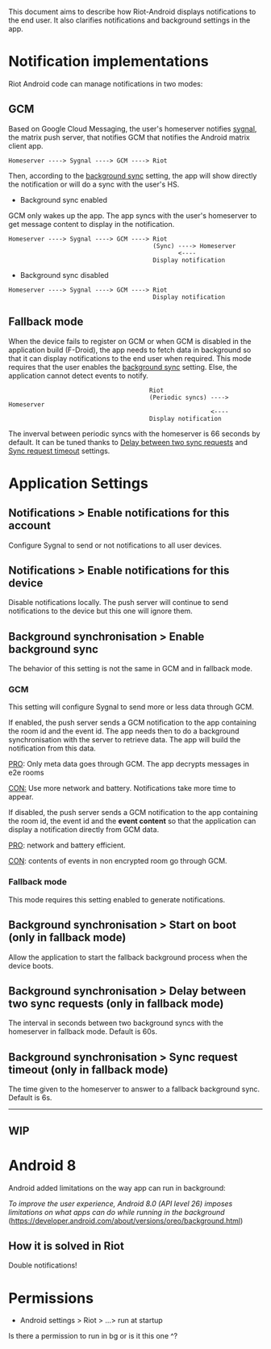 This document aims to describe how Riot-Android displays notifications to the end user. It also clarifies notifications and background settings in the app.

# Notification implementations

Riot Android code can manage notifications in two modes:

## GCM

Based on Google Cloud Messaging, the user's homeserver notifies [sygnal](https://github.com/matrix-org/sygnal), the matrix push server, that notifies GCM that notifies the Android matrix client app.

`Homeserver ----> Sygnal ----> GCM ----> Riot`

Then, according to the [background sync](#background-synchronisation--enable-background-sync) setting, the app will show directly the notification or will do a sync with the user's HS.


  - Background sync enabled

GCM only wakes up the app. The app syncs with the user's homeserver to get message content to display in the notification.

```
Homeserver ----> Sygnal ----> GCM ----> Riot
                                        (Sync) ----> Homeserver
                                               <---- 
                                        Display notification
```

 
  - Background sync disabled

```
Homeserver ----> Sygnal ----> GCM ----> Riot
                                        Display notification                               
```



## Fallback mode

When the device fails to register on GCM or when GCM is disabled in the application build (F-Droid), the app needs to fetch data in background so that it can display notifications to the end user when required.
This mode requires that the user enables the [background sync](#background-synchronisation--enable-background-sync) setting. Else, the application cannot detect events to notify.


```
                                       Riot
                                       (Periodic syncs) ----> Homeserver
                                                        <---- 
                                       Display notification
```

The inverval between periodic syncs with the homeserver is 66 seconds by default. It can be tuned thanks to [Delay between two sync requests](#background-synchronisation--delay-between-two-sync-requests-only-in-fallback-mode) and [Sync request timeout](#background-synchronisation--sync-request-timeout-only-in-fallback-mode) settings.


# Application Settings

## Notifications > Enable notifications for this account
 
Configure Sygnal to send or not notifications to all user devices. 

## Notifications > Enable notifications for this device

Disable notifications locally. The push server will continue to send notifications to the device but this one will ignore them.

## Background synchronisation > Enable background sync

The behavior of this setting is not the same in GCM and in fallback mode.

### GCM
This setting will configure Sygnal to send more or less data through GCM.

If enabled, the push server sends a GCM notification to the app containing the room id and the event id.
The app needs then to do a background synchronisation with the server to retrieve data. The app will build the notification from this data.

<ins>PRO</ins>: Only meta data goes through GCM. The app decrypts messages in e2e rooms

<ins>CON:</ins> Use more network and battery. Notifications take more time to appear.


If disabled, the push server sends a GCM notification to the app containing the room id, the event id and the **event content** so that the application can display a notification directly from GCM data.

<ins>PRO</ins>: network and battery efficient.

<ins>CON</ins>: contents of events in non encrypted room go through GCM. 


### Fallback mode

This mode requires this setting enabled to generate notifications.


## Background synchronisation > Start on boot (only in fallback mode)

Allow the application to start the fallback background process when the device boots.

## Background synchronisation > Delay between two sync requests (only in fallback mode)

The interval in seconds between two background syncs with the homeserver in fallback mode. Default is 60s.

## Background synchronisation > Sync request timeout (only in fallback mode)

The time given to the homeserver to answer to a fallback background sync. Default is 6s.


---
WIP
---

# Android 8
Android added limitations on the way app can run in background:

*To improve the user experience, Android 8.0 (API level 26) imposes limitations on what apps can do while running in the background* (https://developer.android.com/about/versions/oreo/background.html)

## How it is solved in Riot
Double notifications!

# Permissions

- Android settings > Riot >  ...> run at startup

Is there a permission to run in bg or is it this one ^?
